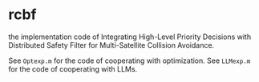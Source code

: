 # rcbf
the implementation code of Integrating High-Level Priority Decisions with Distributed Safety Filter for Multi-Satellite Collision Avoidance.

See `Optexp.m` for the code of cooperating with optimization.
See `LLMexp.m` for the code of cooperating with LLMs.

